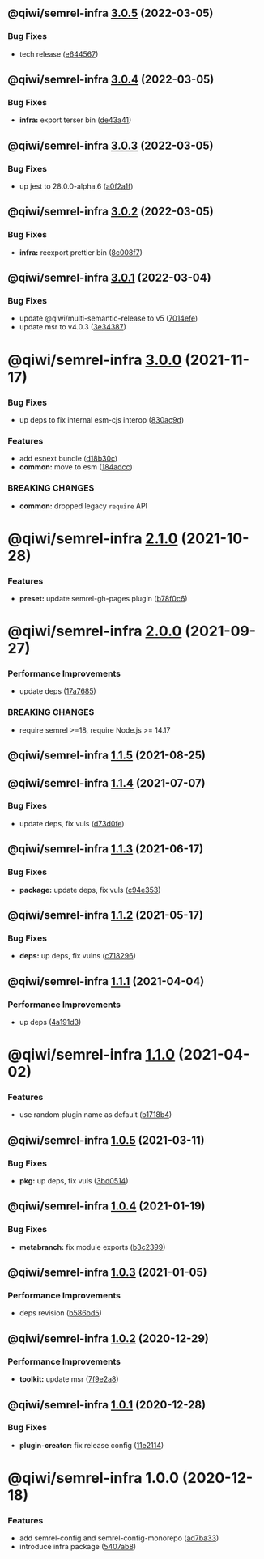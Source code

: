 ## @qiwi/semrel-infra [3.0.5](https://github.com/qiwi/semantic-release-toolkit/compare/@qiwi/semrel-infra@3.0.4...@qiwi/semrel-infra@3.0.5) (2022-03-05)


### Bug Fixes

* tech release ([e644567](https://github.com/qiwi/semantic-release-toolkit/commit/e644567e01fddeeb133c3f1b7deaa079653d23cb))

## @qiwi/semrel-infra [3.0.4](https://github.com/qiwi/semantic-release-toolkit/compare/@qiwi/semrel-infra@3.0.3...@qiwi/semrel-infra@3.0.4) (2022-03-05)


### Bug Fixes

* **infra:** export terser bin ([de43a41](https://github.com/qiwi/semantic-release-toolkit/commit/de43a41801c75859cd08390f6079ecad13502903))

## @qiwi/semrel-infra [3.0.3](https://github.com/qiwi/semantic-release-toolkit/compare/@qiwi/semrel-infra@3.0.2...@qiwi/semrel-infra@3.0.3) (2022-03-05)


### Bug Fixes

* up jest to 28.0.0-alpha.6 ([a0f2a1f](https://github.com/qiwi/semantic-release-toolkit/commit/a0f2a1f098df197a01374d329f082b5137896eb9))

## @qiwi/semrel-infra [3.0.2](https://github.com/qiwi/semantic-release-toolkit/compare/@qiwi/semrel-infra@3.0.1...@qiwi/semrel-infra@3.0.2) (2022-03-05)


### Bug Fixes

* **infra:** reexport prettier bin ([8c008f7](https://github.com/qiwi/semantic-release-toolkit/commit/8c008f7a4cab03b297738b0db7dca56d90a55a58))

## @qiwi/semrel-infra [3.0.1](https://github.com/qiwi/semantic-release-toolkit/compare/@qiwi/semrel-infra@3.0.0...@qiwi/semrel-infra@3.0.1) (2022-03-04)


### Bug Fixes

* update @qiwi/multi-semantic-release to v5 ([7014efe](https://github.com/qiwi/semantic-release-toolkit/commit/7014efebd794901c3bacd5cd97a77c28a730da67))
* update msr to v4.0.3 ([3e34387](https://github.com/qiwi/semantic-release-toolkit/commit/3e343873a5d0456bff8ad4e89f85fa4d3246df95))

# @qiwi/semrel-infra [3.0.0](https://github.com/qiwi/semantic-release-toolkit/compare/@qiwi/semrel-infra@2.1.0...@qiwi/semrel-infra@3.0.0) (2021-11-17)


### Bug Fixes

* up deps to fix internal esm-cjs interop ([830ac9d](https://github.com/qiwi/semantic-release-toolkit/commit/830ac9dc86c5bad940628c07d2155524a42be71f))


### Features

* add esnext bundle ([d18b30c](https://github.com/qiwi/semantic-release-toolkit/commit/d18b30cff360536b76e403a6a658c2bf75ca5e43))
* **common:** move to esm ([184adcc](https://github.com/qiwi/semantic-release-toolkit/commit/184adcc419a7a2323d08e32cc13f1e95612d12aa))


### BREAKING CHANGES

* **common:** dropped legacy `require` API

# @qiwi/semrel-infra [2.1.0](https://github.com/qiwi/semantic-release-toolkit/compare/@qiwi/semrel-infra@2.0.0...@qiwi/semrel-infra@2.1.0) (2021-10-28)


### Features

* **preset:** update semrel-gh-pages plugin ([b78f0c6](https://github.com/qiwi/semantic-release-toolkit/commit/b78f0c6365563dbb5f95b342bd045be576dc51b7))

# @qiwi/semrel-infra [2.0.0](https://github.com/qiwi/semantic-release-toolkit/compare/@qiwi/semrel-infra@1.1.5...@qiwi/semrel-infra@2.0.0) (2021-09-27)


### Performance Improvements

* update deps ([17a7685](https://github.com/qiwi/semantic-release-toolkit/commit/17a76851ee9e64af7c63d89fbad188df8b70bcd2))


### BREAKING CHANGES

* require semrel >=18, require Node.js >= 14.17

## @qiwi/semrel-infra [1.1.5](https://github.com/qiwi/semantic-release-toolkit/compare/@qiwi/semrel-infra@1.1.4...@qiwi/semrel-infra@1.1.5) (2021-08-25)

## @qiwi/semrel-infra [1.1.4](https://github.com/qiwi/semantic-release-toolkit/compare/@qiwi/semrel-infra@1.1.3...@qiwi/semrel-infra@1.1.4) (2021-07-07)


### Bug Fixes

* update deps, fix vuls ([d73d0fe](https://github.com/qiwi/semantic-release-toolkit/commit/d73d0fe28af8cdfbd3d7dd19ead37ceeb39ceaa3))

## @qiwi/semrel-infra [1.1.3](https://github.com/qiwi/semantic-release-toolkit/compare/@qiwi/semrel-infra@1.1.2...@qiwi/semrel-infra@1.1.3) (2021-06-17)


### Bug Fixes

* **package:** update deps, fix vuls ([c94e353](https://github.com/qiwi/semantic-release-toolkit/commit/c94e353bfa1ca228325f97aaba3ffa5e433d3139))

## @qiwi/semrel-infra [1.1.2](https://github.com/qiwi/semantic-release-toolkit/compare/@qiwi/semrel-infra@1.1.1...@qiwi/semrel-infra@1.1.2) (2021-05-17)


### Bug Fixes

* **deps:** up deps, fix vulns ([c718296](https://github.com/qiwi/semantic-release-toolkit/commit/c718296c9ba2b582e046ef561813771481d10897))

## @qiwi/semrel-infra [1.1.1](https://github.com/qiwi/semantic-release-toolkit/compare/@qiwi/semrel-infra@1.1.0...@qiwi/semrel-infra@1.1.1) (2021-04-04)


### Performance Improvements

* up deps ([4a191d3](https://github.com/qiwi/semantic-release-toolkit/commit/4a191d3faf2f4d67bd2022724cdfee6a03dcc168))

# @qiwi/semrel-infra [1.1.0](https://github.com/qiwi/semantic-release-toolkit/compare/@qiwi/semrel-infra@1.0.5...@qiwi/semrel-infra@1.1.0) (2021-04-02)


### Features

* use random plugin name as default ([b1718b4](https://github.com/qiwi/semantic-release-toolkit/commit/b1718b43ef028eba9a7b9fb87989c4706d62f807))

## @qiwi/semrel-infra [1.0.5](https://github.com/qiwi/semantic-release-toolkit/compare/@qiwi/semrel-infra@1.0.4...@qiwi/semrel-infra@1.0.5) (2021-03-11)


### Bug Fixes

* **pkg:** up deps, fix vuls ([3bd0514](https://github.com/qiwi/semantic-release-toolkit/commit/3bd051436e6466000443d44f5aa819f67080f534))

## @qiwi/semrel-infra [1.0.4](https://github.com/qiwi/semantic-release-toolkit/compare/@qiwi/semrel-infra@1.0.3...@qiwi/semrel-infra@1.0.4) (2021-01-19)


### Bug Fixes

* **metabranch:** fix module exports ([b3c2399](https://github.com/qiwi/semantic-release-toolkit/commit/b3c239968b56be7fe8ea2d2639991108f0fb3f7c))

## @qiwi/semrel-infra [1.0.3](https://github.com/qiwi/semantic-release-toolkit/compare/@qiwi/semrel-infra@1.0.2...@qiwi/semrel-infra@1.0.3) (2021-01-05)


### Performance Improvements

* deps revision ([b586bd5](https://github.com/qiwi/semantic-release-toolkit/commit/b586bd55912cd58eb2c64ead73790d73f1e9cbeb))

## @qiwi/semrel-infra [1.0.2](https://github.com/qiwi/semantic-release-toolkit/compare/@qiwi/semrel-infra@1.0.1...@qiwi/semrel-infra@1.0.2) (2020-12-29)


### Performance Improvements

* **toolkit:** update msr ([7f9e2a8](https://github.com/qiwi/semantic-release-toolkit/commit/7f9e2a827056635bb8307417135c1a31cf85ec7e))

## @qiwi/semrel-infra [1.0.1](https://github.com/qiwi/semantic-release-toolkit/compare/@qiwi/semrel-infra@1.0.0...@qiwi/semrel-infra@1.0.1) (2020-12-28)


### Bug Fixes

* **plugin-creator:** fix release config ([11e2114](https://github.com/qiwi/semantic-release-toolkit/commit/11e211477c1eabfa948ee4b3930360a6dcd803b7))

# @qiwi/semrel-infra 1.0.0 (2020-12-18)


### Features

* add semrel-config and semrel-config-monorepo ([ad7ba33](https://github.com/qiwi/semantic-release-toolkit/commit/ad7ba33cf6f6705c1f1f1919c197d5ad7345de4b))
* introduce infra package ([5407ab8](https://github.com/qiwi/semantic-release-toolkit/commit/5407ab8a0907b00aba4ad3fb3d1e8ae092cff85a))
